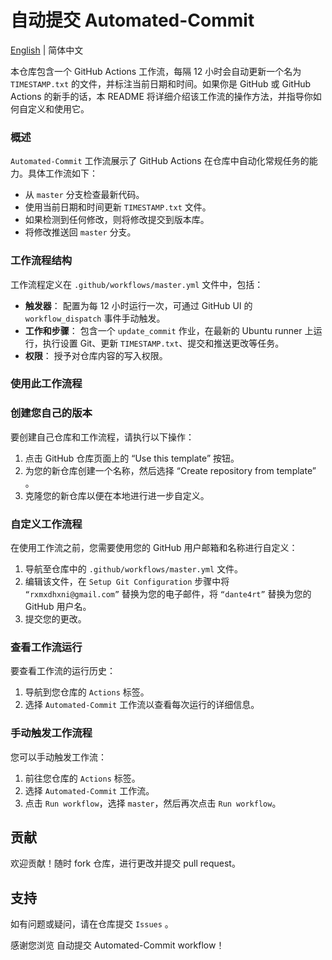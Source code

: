 # 自动提交 Automated-Commit

[English](README-us-EN.md) | 简体中文

本仓库包含一个 GitHub Actions 工作流，每隔 12 小时会自动更新一个名为 `TIMESTAMP.txt` 的文件，并标注当前日期和时间。如果你是 GitHub 或 GitHub Actions 的新手的话，本 README 将详细介绍该工作流的操作方法，并指导你如何自定义和使用它。

### 概述

 `Automated-Commit` 工作流展示了 GitHub Actions 在仓库中自动化常规任务的能力。具体工作流如下：

- 从 `master` 分支检查最新代码。
- 使用当前日期和时间更新 `TIMESTAMP.txt` 文件。
- 如果检测到任何修改，则将修改提交到版本库。
- 将修改推送回 `master` 分支。

### 工作流程结构

工作流程定义在 `.github/workflows/master.yml` 文件中，包括：

- **触发器**： 配置为每 12 小时运行一次，可通过 GitHub UI 的 `workflow_dispatch` 事件手动触发。
- **工作和步骤**： 包含一个 `update_commit` 作业，在最新的 Ubuntu runner 上运行，执行设置 Git、更新 `TIMESTAMP.txt`、提交和推送更改等任务。
- **权限**： 授予对仓库内容的写入权限。

### 使用此工作流程

### 创建您自己的版本

要创建自己仓库和工作流程，请执行以下操作：

1. 点击 GitHub 仓库页面上的 “Use this template” 按钮。
2. 为您的新仓库创建一个名称，然后选择 “Create repository from template” 。
3. 克隆您的新仓库以便在本地进行进一步自定义。

### 自定义工作流程

在使用工作流之前，您需要使用您的 GitHub 用户邮箱和名称进行自定义：

1. 导航至仓库中的 `.github/workflows/master.yml` 文件。
2. 编辑该文件，在 `Setup Git Configuration` 步骤中将 `“rxmxdhxni@gmail.com”` 替换为您的电子邮件，将 `“dante4rt”` 替换为您的 GitHub 用户名。
3. 提交您的更改。

### 查看工作流运行

要查看工作流的运行历史：

1. 导航到您仓库的 `Actions` 标签。
2. 选择 `Automated-Commit` 工作流以查看每次运行的详细信息。

### 手动触发工作流程

您可以手动触发工作流：

1. 前往您仓库的 `Actions` 标签。
2. 选择 `Automated-Commit` 工作流。
3. 点击 `Run workflow`，选择 `master`，然后再次点击 `Run workflow`。

## 贡献

欢迎贡献！随时 fork 仓库，进行更改并提交 pull request。

## 支持

如有问题或疑问，请在仓库提交 `Issues` 。

感谢您浏览 自动提交 Automated-Commit workflow！
